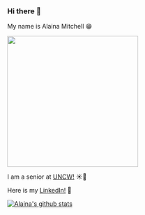 ### Hi there :wave:

My name is Alaina Mitchell :grin:

<img src="https://user-images.githubusercontent.com/97986473/159537007-b3540c46-e824-412b-b801-da951e8567cb.jpeg" width = "300">

I am a senior at [UNCW!](https://uncw.edu/) :sunny::ocean:

Here is my [LinkedIn!](https://www.linkedin.com/in/alaina-mitchell/) :link:

[![Alaina's github stats](https://github-readme-stats.vercel.app/api?username=alainamitchell&count_private=true&show_icons=true&theme=radical&hide_rank=false)](https://github.com/anuraghazra/github-readme-stats)
